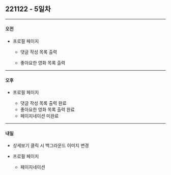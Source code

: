## 221122 - 5일차

---

#### 오전

- 프로필 페이지
  
  - 댓글 작성 목록 출력
  
  - 좋아요한 영화 목록 출력

---

#### 오후

- 프로필 페이지
  
  - 댓글 작성 목록 출력 완료
  - 좋아요한 영화 목록 출력 완료
  - 페이지네이션 미완료

---

#### 내일

- 상세보기 클릭 시 백그라운드 이미지 변경

- 프로필 페이지 
  
  - 페이지네이션
